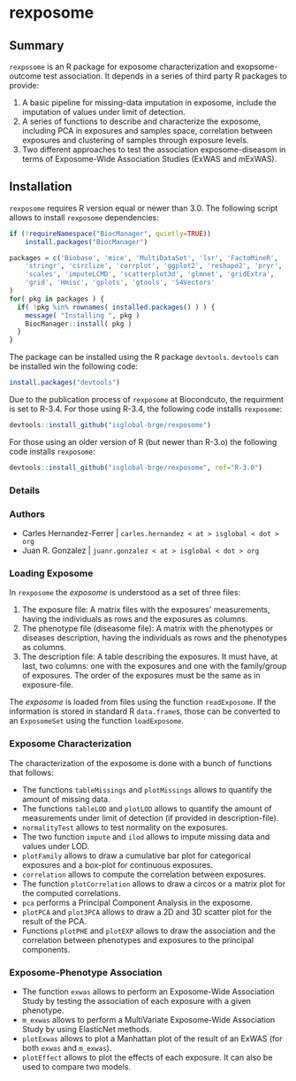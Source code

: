 # rexposome

## Summary

`rexposome` is an R package for exposome characterization and exopsome-outcome test association. It depends in a series of third party R packages to provide:

  1. A basic pipeline for missing-data imputation in exposome, include the imputation of values under limit of detection.
  2. A series of functions to describe and characterize the exposome, including PCA in exposures and samples space, correlation between exposures and clustering of samples through exposure levels.
  3. Two different approaches to test the association exposome-diseasom in terms of Exposome-Wide Association Studies (ExWAS and mExWAS).
  
## Installation

`rexposome` requires R version equal or newer than 3.0. The following script allows to install `rexposome` dependencies:

```r
if (!requireNamespace("BiocManager", quietly=TRUE))
    install.packages("BiocManager")

packages = c('Biobase', 'mice', 'MultiDataSet', 'lsr', 'FactoMineR',
	'stringr', 'circlize', 'corrplot', 'ggplot2', 'reshape2', 'pryr',
	'scales', 'imputeLCMD', 'scatterplot3d', 'glmnet', 'gridExtra',
	'grid', 'Hmisc', 'gplots', 'gtools', 'S4Vectors'
)
for( pkg in packages ) {
  if( !pkg %in% rownames( installed.packages() ) ) {
    message( "Installing ", pkg )
    BiocManager::install( pkg )
  }
}
```

The package can be installed using the R package `devtools`. `devtools` can be installed win the following code:

```r
install.packages("devtools")
```


Due to the publication process of `rexposome` at Biocondcuto, the requirment is set to R-3.4. For those using R-3.4, the following code installs `rexposome`:

```r
devtools::install_github("isglobal-brge/rexposome")
```

For those using an older version of R (but newer than R-3.o) the following code installs `rexposome`:

```r
devtools::install_github("isglobal-brge/rexposome", ref="R-3.0")
```

### Details

### Authors

  * Carles Hernandez-Ferrer | `carles.hernandez < at > isglobal < dot > org`
  * Juan R. Gonzalez | `juanr.gonzalez < at > isglobal < dot > org`

### Loading Exposome

In `rexposome` the _exposome_ is understood as a set of three files:

  1. The exposure file: A matrix files with the exposures' measurements, having the individuals as rows and the exposures as columns.
  2. The phenotype file (diseasome file): A matrix with the phenotypes or diseases description, having the individuals as rows and the phenotypes as columns.
  3. The description file: A table describing the exposures. It must have, at last, two columns: one with the exposures and one with the family/group of exposures. The order of the exposures must be the same as in exposure-file.

The _exposome_ is loaded from files using the function `readExposome`. If the information is stored in standard R `data.frame`s, those can be converted to an `ExposomeSet` using the function `loadExposome`.

### Exposome Characterization

The characterization of the exposome is done with a bunch of functions that follows:

  * The functions `tableMissings` and `plotMissings` allows to quantify the amount of missing data.
  * The functions `tableLOD` and `plotLOD` allows to quantify the amount of measurements under limit of detection (if provided in description-file).
  * `normalityTest` allows to test normality on the exposures.
  * The two function `impute` and `ilod` allows to impute missing data and values under LOD.
  * `plotFamily` allows to draw a cumulative bar plot for categorical exposures and a box-plot for continuous exposures.
  * `correlation` allows to compute the correlation between exposures.
  * The function `plotCorrelation` allows to draw a circos or a matrix plot for the computed correlations.
  * `pca` performs a Principal Component Analysis in the exposome.
  * `plotPCA` and `plot3PCA` allows to draw a 2D and 3D scatter plot for the result of the PCA.
  * Functions `plotPHE` and `plotEXP` allows to draw the association and the correlation between phenotypes and exposures to the principal components.

### Exposome-Phenotype Association

  * The function `exwas` allows to perform an Exposome-Wide Association Study by testing the association of each exposure with a given phenotype.
  * `m_exwas` allows to perform a MultiVariate Exposome-Wide Association Study by using ElasticNet methods.
  * `plotExwas` allows to plot a Manhattan plot of the result of an ExWAS (for both `exwas` and `m_exwas`).
  * `plotEffect` allows to plot the effects of each exposure. It can also be used to compare two models.
